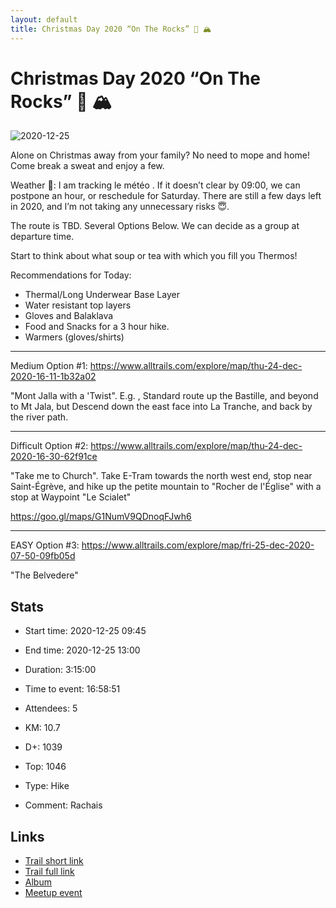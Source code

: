 ```yaml
---
layout: default
title: Christmas Day 2020 “On The Rocks” 🥃 🏔 
---
```


# Christmas Day 2020 “On The Rocks” 🥃 🏔 

![2020-12-25](/Stats/img/orig/2020-12-25.jpg)

Alone on Christmas away from your family? No need to mope and home! Come break a sweat and enjoy a few.

Weather 📝: I am tracking le météo . If it doesn’t clear by 09:00, we can postpone an hour, or reschedule for Saturday. There are still a few days left in 2020, and I’m not taking any unnecessary risks 😇.

The route is TBD. Several Options Below. We can decide as a group at departure time.

Start to think about what soup or tea with which you fill you Thermos!

Recommendations for Today:

- Thermal/Long Underwear Base Layer
- Water resistant top layers
- Gloves and Balaklava
- Food and Snacks for a 3 hour hike.
- Warmers (gloves/shirts)

---------------------------------------
Medium Option #1: https://www.alltrails.com/explore/map/thu-24-dec-2020-16-11-1b32a02

"Mont Jalla with a 'Twist". E.g. , Standard route up the Bastille, and beyond to Mt Jala, but Descend down the east face into La Tranche, and back by the river path.

-----------------------------------

Difficult Option #2: https://www.alltrails.com/explore/map/thu-24-dec-2020-16-30-62f91ce

"Take me to Church". Take E-Tram towards the north west end, stop near Saint-Égrève, and hike up the petite mountain to "Rocher de l'Église" with a stop at Waypoint "Le Scialet"

https://goo.gl/maps/G1NumV9QDnoqFJwh6

-----------------------------------

EASY Option #3: https://www.alltrails.com/explore/map/fri-25-dec-2020-07-50-09fb05d

"The Belvedere"

## Stats

- Start time: 2020-12-25 09:45
- End time: 2020-12-25 13:00
- Duration: 3:15:00
- Time to event: 16:58:51
- Attendees: 5

- KM: 10.7
- D+: 1039
- Top: 1046
- Type: Hike
- Comment: Rachais

## Links

- [Trail short link](https://s.42l.fr/xE1yPtD0)
- [Trail full link]()
- [Album](https://binnette.github.io/GacImg2020/2020-12-25-Christmas-Day-2020-On-The-Rocks-🥃-🏔.html)
- [Meetup event](https://www.meetup.com/grenoble-adventure-club-english-french/events/275347843/)
